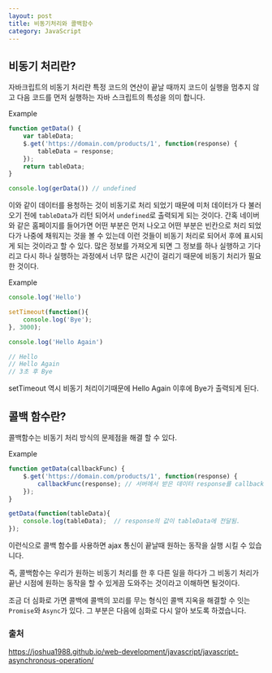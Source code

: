 ```yaml
---
layout: post
title: 비동기처리와 콜백함수
category: JavaScript
---
```

## 비동기 처리란?

자바크립트의 비동기 처리란 특정 코드의 연산이 끝날 때까지 코드이 실행을 멈추지 않고 다음 코드를 먼저 실행하는 자바 스크립트의 특성을 의미 합니다.

Example

```javascript
function getData() {
    var tableData;
    $.get('https://domain.com/products/1', function(response) {
        tableData = response;
    });
    return tableData;
}

console.log(gerData()) // undefined
```

이와 같이 데이터를 용청하는 것이 비동기로 처리 되었기 때문에 미처 데이터가 다 불러 오기 전에 `tableData`가 리턴 되어서 `undefined`로 출력되게 되는 것이다. 간혹 네이버와 같은 홈페이지를 들어가면 어떤 부분은 먼저 나오고 어떤 부분은 빈칸으로 처리 되었다가 나중에 채워지는 것을 볼 수 있는데 이런 것들이 비동기 처리로 되어서 후에 표시되게 되는 것이라고 할 수 있다. 많은 정보를 가져오게 되면 그 정보를 하나 실행하고 기다리고 다시 하나 실행하는 과정에서 너무 많은 시간이 걸리기 때문에 비동기 처리가 필요한 것이다.

 Example

```javascript
console.log('Hello')

setTimeout(function(){
    console.log('Bye');
}, 3000);

console.log('Hello Again')

// Hello
// Hello Again
// 3초 후 Bye
```

setTimeout 역시 비동기 처리이기때문에 Hello Again 이후에 Bye가 출력되게 된다.

## 콜백 함수란?

콜백함수는 비동기 처리 방식의 문제점을 해결 할 수 있다.

Example

```javascript
function getData(callbackFunc) {
    $.get('https://domain.com/products/1', function(response) {
		callbackFunc(response); // 서버에서 받은 데이터 response를 callbackFunc() 함수에 넘겨준다.	          
    });
}

getData(function(tableData){
    console.log(tableData);  // response의 값이 tableData에 전달됨.
});
```

이런식으로 콜백 함수를 사용하면 ajax 통신이 끝날때 원하는 동작을 실행 시킬 수 있습니다.

즉, 콜백함수는 우리가 원하는 비동기 처리를 한 후 다른 일을 하다가 그 비동기 처리가 끝난 시점에 원하는 동작을 할 수 있게끔 도와주는 것이라고 이해하면 될것이다.



조금 더 심화로 가면 콜백에 콜백의 꼬리를 무는 형식인 콜백 지옥을 해결할 수 잇는 `Promise`와 `Async`가 있다. 그 부분은 다음에 심화로 다시 알아 보도록 하겠습니다.

### 출처

https://joshua1988.github.io/web-development/javascript/javascript-asynchronous-operation/